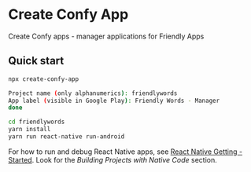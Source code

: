 # Create Confy App

Create Confy apps - manager applications for Friendly Apps

## Quick start
```sh
npx create-confy-app

Project name (only alphanumerics): friendlywords
App label (visible in Google Play): Friendly Words - Manager
done

cd friendlywords
yarn install
yarn run react-native run-android
```

For how to run and debug React Native apps, see [React Native Getting - Started](https://facebook.github.io/react-native/docs/getting-started). Look for the *Building Projects with Native Code* section.


